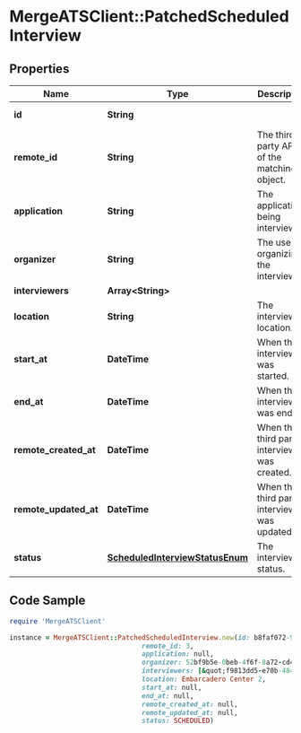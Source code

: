 # MergeATSClient::PatchedScheduledInterview

## Properties

Name | Type | Description | Notes
------------ | ------------- | ------------- | -------------
**id** | **String** |  | [optional] [readonly] 
**remote_id** | **String** | The third-party API ID of the matching object. | [optional] 
**application** | **String** | The application being interviewed. | [optional] 
**organizer** | **String** | The user organizing the interview. | [optional] 
**interviewers** | **Array&lt;String&gt;** |  | [optional] 
**location** | **String** | The interview&#39;s location. | [optional] 
**start_at** | **DateTime** | When the interview was started. | [optional] 
**end_at** | **DateTime** | When the interview was ended. | [optional] 
**remote_created_at** | **DateTime** | When the third party&#39;s interview was created. | [optional] 
**remote_updated_at** | **DateTime** | When the third party&#39;s interview was updated. | [optional] 
**status** | [**ScheduledInterviewStatusEnum**](ScheduledInterviewStatusEnum.md) | The interview&#39;s status. | [optional] 

## Code Sample

```ruby
require 'MergeATSClient'

instance = MergeATSClient::PatchedScheduledInterview.new(id: b8faf072-98b9-4445-8a9a-6b4950efca19,
                                 remote_id: 3,
                                 application: null,
                                 organizer: 52bf9b5e-0beb-4f6f-8a72-cd4dca7ca633,
                                 interviewers: [&quot;f9813dd5-e70b-484c-91d8-00acd6065b07&quot;,&quot;89a86fcf-d540-4e6b-ac3d-ce07c4ec9b3c&quot;],
                                 location: Embarcadero Center 2,
                                 start_at: null,
                                 end_at: null,
                                 remote_created_at: null,
                                 remote_updated_at: null,
                                 status: SCHEDULED)
```


